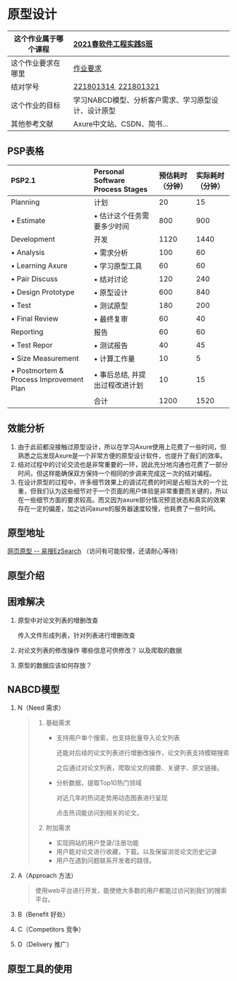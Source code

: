 # 原型设计

| 这个作业属于哪个课程 | [2021春软件工程实践S班](https://edu.cnblogs.com/campus/fzu/FZUSESPR21/) |
| -------------------- | :----------------------------------------------------------- |
| 这个作业要求在哪里   | [作业要求](https://edu.cnblogs.com/campus/fzu/FZUSESPR21/homework/11787) |
| 结对学号             | <a href="https://www.cnblogs.com/starlite">221801314 </a>         <a href="https://www.cnblogs.com/yangyu-huang/">221801321</a> |
| 这个作业的目标       | 学习NABCD模型、分析客户需求、学习原型设计、设计原型          |
| 其他参考文献         | Axure中文站、CSDN、简书...                                   |

## PSP表格

| PSP2.1                                  | Personal Software Process Stages | 预估耗时（分钟） | 实际耗时（分钟） |
| :-------------------------------------- | :------------------------------- | :--------------- | :--------------- |
| Planning                                | 计划                             | 20               | 15               |
| • Estimate                              | • 估计这个任务需要多少时间       | 800              | 900              |
| Development                             | 开发                             | 1120             | 1440             |
| • Analysis                              | • 需求分析                       | 100              | 60               |
| • Learning Axure                        | • 学习原型工具                   | 60               | 60               |
| • Pair Discuss                          | • 结对讨论                       | 120              | 240              |
| • Design Prototype                      | • 原型设计                       | 600              | 840              |
| • Test                                  | • 测试原型                       | 180              | 200              |
| • Final Review                          | • 最终复审                       | 60               | 40               |
| Reporting                               | 报告                             | 60               | 60               |
| • Test Repor                            | • 测试报告                       | 40               | 45               |
| • Size Measurement                      | • 计算工作量                     | 10               | 5                |
| • Postmortem & Process Improvement Plan | • 事后总结, 并提出过程改进计划   | 10               | 15               |
|                                         | 合计                             | 1200             | 1520             |

## 效能分析

1. 由于此前都没接触过原型设计，所以在学习Axure使用上花费了一些时间，但熟悉之后发现Axure是一个非常方便的原型设计软件，也提升了我们的效率。
2. 结对过程中的讨论交流也是非常重要的一环，因此充分地沟通也花费了一部分时间，但这样能确保双方保持一个相同的步调来完成这一次的结对编程。
3. 在设计原型的过程中，许多细节效果上的调试花费的时间是占相当大的一个比重，但我们认为这些细节对于一个页面的用户体验是非常重要而关键的，所以在一些细节方面的要求较高。而又因为axure部分情况预览状态和真实的效果存在一定的偏差，加之访问axure的服务器速度较慢，也耗费了一些时间。

## 原型地址

<a href="https://8uz93y.axshare.com/">网页原型 -- 易搜EzSearch</a>	（访问有可能较慢，还请耐心等待）

## 原型介绍



## 困难解决

1. 原型中对论文列表的增删改查

   传入文件形成列表，针对列表进行增删改查

2. 对论文列表的修改操作 哪些信息可供修改？ 以及爬取的数据

3. 原型的数据应该如何存放？

## NABCD模型

1. N（Need 需求）

   > 1. 基础需求
   >
   >    - 支持用户单个搜索，也支持批量导入论文列表
   >
   >      还能对后续的论文列表进行增删改操作，论文列表支持模糊搜索
   >
   >      之后通过对论文列表，爬取论文的摘要、关键字、原文链接。
   >
   >    - 分析数据，提取Top10热门领域
   >
   >      对近几年的热词走势用动态图表进行呈现
   >
   >      点击热词能访问到相关的论文。
   >
   > 2. 附加需求
   >
   >    - 实现网站的用户登录/注册功能
   >    - 用户能对论文进行收藏，下载。以及保留浏览论文历史记录
   >    - 用户在遇到问题联系开发者的路径。

2. A（Approach 方法）

   > 使用web平台进行开发，能使绝大多数的用户都能过访问到我们的搜索平台。
   >
   > 

3. B（Benefit 好处）

4. C（Competitors 竞争）

5. D（Delivery 推广）

## 原型工具的使用

